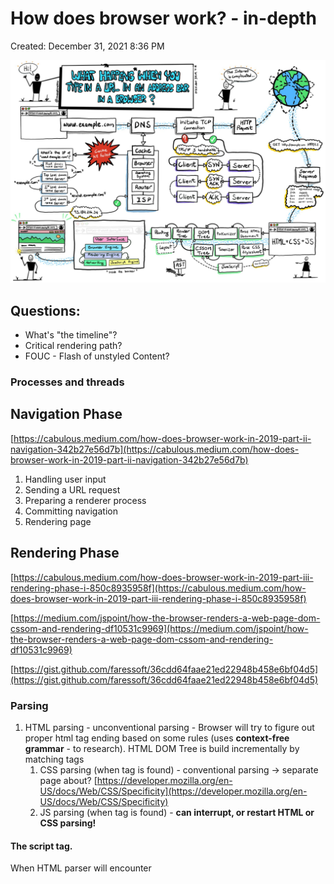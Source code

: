 # How does browser work? - in-depth

Created: December 31, 2021 8:36 PM

![Untitled.png](Untitled.png)

## Questions:

- What's "the timeline"?
- Critical rendering path?
- FOUC - Flash of unstyled Content?

### Processes and threads

## Navigation Phase

[https://cabulous.medium.com/how-does-browser-work-in-2019-part-ii-navigation-342b27e56d7b](https://cabulous.medium.com/how-does-browser-work-in-2019-part-ii-navigation-342b27e56d7b)

1. Handling user input
2. Sending a URL request
3. Preparing a renderer process
4. Committing navigation
5. Rendering page

## Rendering Phase

[https://cabulous.medium.com/how-does-browser-work-in-2019-part-iii-rendering-phase-i-850c8935958f](https://cabulous.medium.com/how-does-browser-work-in-2019-part-iii-rendering-phase-i-850c8935958f)

[https://medium.com/jspoint/how-the-browser-renders-a-web-page-dom-cssom-and-rendering-df10531c9969](https://medium.com/jspoint/how-the-browser-renders-a-web-page-dom-cssom-and-rendering-df10531c9969)

[https://gist.github.com/faressoft/36cdd64faae21ed22948b458e6bf04d5](https://gist.github.com/faressoft/36cdd64faae21ed22948b458e6bf04d5)

### Parsing

1. HTML parsing - unconventional parsing - Browser will try to figure out proper html tag ending based on some rules (uses **context-free grammar** - to research). HTML DOM Tree is build incrementally by matching tags
    1. CSS parsing (when tag is found) - conventional parsing → separate page about? [https://developer.mozilla.org/en-US/docs/Web/CSS/Specificity](https://developer.mozilla.org/en-US/docs/Web/CSS/Specificity)
    2. JS parsing (when tag is found) - **can interrupt, or restart HTML or CSS parsing!**


#### The script tag.

When HTML parser will encounter *<script>* or *<style>* tag it will parse/execute it immedietaly, meaning multiple parsers *can* run at the same time. What's good to know is that JavaScript can change HTML / CSS on the page, thus block/restart HTML / CSS parsers. For that reason, for scripts that rely on html elements common practice became placin <script> tags at the bottom (so they can reference elements that were parsed before the script execution.

Other solution ate parameters of script tag:

- async="async" - will execute JS **alongside** the other parses thus not blocking them (but might interrupt, and restart)
- defer="defer" - will execute the script only when page has finished parsing

## Render tree calculation

Combines HTML DOM + CSSOM into Render tree

For every render element (which basically is a rectangle) it will decide to render it as none, inline, block, inline-block, or list-item

### Layout (Reflow)

Positioning elements

### Paint

Browser updates styles that is not about layout (not related with position, width or height).

## Critical Rendering Path

### Resources

[The rendering process of a web page.](https://medium.com/@gneutzling/the-rendering-process-of-a-web-page-78e05a6749dc)

[Render-tree Construction, Layout, and Paint | Web Fundamentals](https://developers.google.com/web/fundamentals/performance/critical-rendering-path/render-tree-construction)

[](https://medium.com/@monica1109/how-does-web-browsers-work-c95ad628a509)

[How Browsers Work: Behind the scenes of modern web browsers - HTML5 Rocks](https://www.html5rocks.com/en/tutorials/internals/howbrowserswork/)

[Critical rendering path](https://developer.mozilla.org/en-US/docs/Web/Performance/Critical_rendering_path)

[How the browser renders a web page? - DOM, CSSOM and Rendering](https://medium.com/jspoint/how-the-browser-renders-a-web-page-dom-cssom-and-rendering-df10531c9969)

- [https://cabulous.medium.com/how-browser-works-part-i-process-and-thread-f63a9111bae9](https://cabulous.medium.com/how-browser-works-part-i-process-and-thread-f63a9111bae9)
- [https://cabulous.medium.com/how-does-browser-work-in-2019-part-ii-navigation-342b27e56d7b](https://cabulous.medium.com/how-does-browser-work-in-2019-part-ii-navigation-342b27e56d7b)
-

[Kruno: How browsers work | JSUnconf 2017](https://www.youtube.com/watch?v=0IsQqJ7pwhw)

[Ryan Seddon: So how does the browser actually render a website | JSConf EU 2015](https://www.youtube.com/watch?v=SmE4OwHztCc&t=611s)